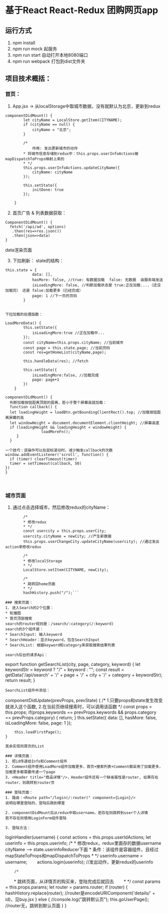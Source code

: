 # 基于React React-Redux 团购网页app

## 运行方式
1. npm install
2. npm run mock 起服务
2. npm run start 自动打开本地8080端口
3. npm run webpack 打包到dist文件夹

## 项目技术概括：
### 首页：
1. App.jsx -> 从localStorage中取城市数据，没有就默认为北京，更新到redux <br>
```
componentDidMount() {
        let cityName = LocalStore.getItem(CITYNAME);
        if (cityName == null) {
            cityName = "北京";
        }

        /*
            作用: 发出更新城市的动作
        * 将城市信息存储到redux中：this.props.userInfoActions被mapDispatchToProps映射上来的
        * */
        this.props.userInfoActions.updateCityName({
            cityName: cityName
        });

        this.setState({
            initDone: true
        });

    }
```

2. 首页广告 & 列表数据获取：
```
ComponentDidMount() {
  fetch('/api/ad', options)
   .then(res=>res.json())
   .then(json=>data)
}
```

data渲染页面 <br/>

3. 下拉刷新：
state的结构：
```
this.state = {
            data: [],
            hasMore: false, //true: 有数据加载  false: 无数据  由服务端发送
            isLoadingMore: false, //判断加载状态是 true:正在加载....（还没加载完） 还是 false:加载更多（已经完成）
            page: 1 //下一页的页码
        }


下拉加载的处理函数：

LoadMoreData() {
        this.setState({
            isLoadingMore:true //正在加载中...
        });
        const cityName=this.props.cityName; //当前城市
        const page = this.state.page; //当前页码
        const res=getHomeList(cityName,page);

        this.handleData(res); //fetch

        this.setState({
            isLoadingMore:false, //加载完成
            page: page+1
        })
    }

componentDidMount() {
  判断加载按钮距离顶部的距离，若小于整个屏幕高就加载：
  function callback() {
  let loadingHeight = loadBtn.getBoundingClientRect().top; //加载按钮距离屏幕的高          
  let windowHeight = document.documentElement.clientHeight; //屏幕高度
  if (loadingHeight && loadingHeight < windowHeight) {
                loadMoreFn();
     }
  } 
  
一个技巧：该操作可以在鼠标滚动时，减少触发callback的次数
window.addEventListener('scroll', function() {
  if (timer) clearTimeout(timer)
  timer = setTimeout(callback, 50)  
})
}
```
<br />

### 城市页面
1. 通过点击选择城市，然后修改redux的cityName：
```
        /*
        * 修改redux
        * */
        const usercity = this.props.userCity;
        usercity.cityName = newCity; //产生新数据
        this.props.userChangeCity.updateCityName(usercity); //通过发出action来修改redux

        /*
        * 修改localStorage
        * */
        LocalStore.setItem(CITYNAME, newCity);

        /*
        * 跳转回home页面
        * */
        hashHistory.push("/");```

### 搜索页面：
1. 进入Search的2个位置：
* 轮播图
* 首页顶部搜索
search的router规则是：/search/:category(/:keyword)
search的3个组件是：
* SearchInput: 输入keyword
* SearchHeader：显示keyword，包含SearchInput
* SearchList: 根据keyword和category来获取搜索结果列表

search后台的请求Api：
```
export function getSearchList(city, page, category, keyword) {
    let keywordStr = keyword ? "/" + keyword : "";
    const result = getData('/api/search' + '/' + page + '/' + city + '/' + category + keywordStr);
    return result;
}
```
SearchList组件中添加：
```
componentDidUpdate(prevProps, prevState) {
        /*
        1.只要props和state发生改变就进入这个函数,
        2.在当前页继续搜索时，可以调用该函数
        */
        const props = this.props;
        if(props.keywords == prevProps.keywords && props.category == prevProps.category) {
            return;
        }
        this.setState({
            data: [],
            hasMore: false,
            isLoadingMore: false,
            page: 1
        });

        this.loadFirstPage();
    }
```
其余实现同首页的List

### 详情页面：
1. 把id传递给Info和Comment组件
2. Comment组件使用LoadMore组件加载更多，首页+搜索列表+Comment都采用了加载更多，加载更多都需要传递一个page
3. <Header title="商品详情"/>，Header组件还有一个缺省属性是router, 如果存在router，则跳转到router页

### 登陆页面：
1. 路由：<Route path="/login(/:router)" component={Login}/>
说明在哪里登陆的，登陆后跳到哪里

2. componentDidMount后从redux中取username，若存在则跳转到user个人详情
若不存在则使用LoginForm组件登陆

3. 登陆方法：
```
loginHandler(username) {
        const actions = this.props.userIdActions;
        let userinfo = this.props.userinfo;
        /*
        * 修改redux，redux里面存的数据username cityName --> state.userinfoReducer下面
        * 条件：该组件是容器组件，且经过mapStateToProps和mapDispatchToProps
        * */
        userinfo.username = username;
        actions.login(userinfo); //发出动作，更新redux的userinfo

        /*
        * 跳转页面，从详情页的购买来，登陆完成后就回去
        * */
        const params = this.props.params;
        let router = params.router;
        if (router) {
            hashHistory.replace(router); //router是encodeURIComponent('details/' + id)，见buy.jsx
        }
        else {
            //console.log("跳转默认页");
            this.goUserPage(); //router无，跳转到默认页面
        }
    }
```



